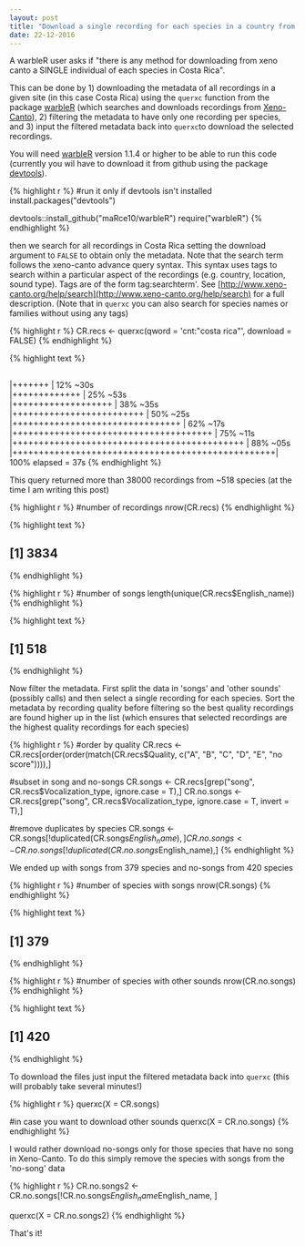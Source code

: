 ```yaml
---
layout: post
title: "Download a single recording for each species in a country from Xeno-Canto"
date: 22-12-2016
---
```


A warbleR user asks if "there is any method for downloading from xeno canto a SINGLE individual of each species in Costa Rica".

This can be done by 1) downloading the metadata of all recordings in a given site (in this case Costa Rica) using the `querxc` function from the package [warbleR](https://cran.r-project.org/package=warbleR) (which searches and downloads recordings from [Xeno-Canto](http://www.xeno-canto.org)), 2) filtering the metadata to have only one recording per species, and 3) input the filtered metadata back into `querxc`to download the selected recordings.

You will need [warbleR](https://cran.r-project.org/package=warbleR) version 1.1.4 or higher to be able to run this code (currently you wil have to download it from github using the package [devtools](https://cran.r-project.org/package=devtools)).


{% highlight r %}
#run it only if devtools isn't installed
install.packages("devtools")

devtools::install_github("maRce10/warbleR")
require("warbleR")
{% endhighlight %}




then we search for all recordings in Costa Rica setting the download argument to `FALSE` to obtain only the metadata. Note that the search term follows the xeno-canto advance query syntax. This syntax uses tags to search within a particular aspect of the recordings (e.g. country, location, sound type). Tags are of the form tag:searchterm'. See [http://www.xeno-canto.org/help/search](http://www.xeno-canto.org/help/search) for a full description. (Note that in `querxc` you can also search for species names or families without using any tags)


{% highlight r %}
CR.recs <- querxc(qword = 'cnt:"costa rica"', download = FALSE)
{% endhighlight %}


{% highlight text %}
## 
   |+++++++                                           | 12% ~30s          
   |+++++++++++++                                     | 25% ~53s          
   |+++++++++++++++++++                               | 38% ~35s          
   |+++++++++++++++++++++++++                         | 50% ~25s          
   |++++++++++++++++++++++++++++++++                  | 62% ~17s          
   |++++++++++++++++++++++++++++++++++++++            | 75% ~11s          
   |++++++++++++++++++++++++++++++++++++++++++++      | 88% ~05s          
   |++++++++++++++++++++++++++++++++++++++++++++++++++| 100% elapsed = 37s
{% endhighlight %}

This query returned more than 38000 recordings from ~518 species (at the time I am writing this post)


{% highlight r %}
#number of recordings
nrow(CR.recs)
{% endhighlight %}



{% highlight text %}
## [1] 3834
{% endhighlight %}



{% highlight r %}
#number of songs
length(unique(CR.recs$English_name))
{% endhighlight %}



{% highlight text %}
## [1] 518
{% endhighlight %}

Now filter the metadata. First split the data in 'songs' and 'other sounds' (possibly calls) and then select a single recording for each species. Sort the metadata by recording quality before filtering so the best quality recordings are found higher up in the list (which ensures that selected recordings are the highest quality recordings for each species)


{% highlight r %}
#order by quality
CR.recs <- CR.recs[order(order(match(CR.recs$Quality, 
                c("A", "B", "C", "D", "E", "no score")))),]


#subset in song and no-songs
CR.songs <- CR.recs[grep("song", CR.recs$Vocalization_type, ignore.case = T),]
CR.no.songs <- CR.recs[grep("song", 
                      CR.recs$Vocalization_type, ignore.case = T, invert = T),]


#remove duplicates by species
CR.songs <- CR.songs[!duplicated(CR.songs$English_name),]
CR.no.songs <- CR.no.songs[!duplicated(CR.no.songs$English_name),]
{% endhighlight %}

We ended up with songs from 379 species and no-songs from 420 species


{% highlight r %}
#number of species with songs
nrow(CR.songs)
{% endhighlight %}



{% highlight text %}
## [1] 379
{% endhighlight %}



{% highlight r %}
#number of species with other sounds
nrow(CR.no.songs)
{% endhighlight %}



{% highlight text %}
## [1] 420
{% endhighlight %}

To download the files just input the filtered metadata back into `querxc` (this will probably take several minutes!)


{% highlight r %}
querxc(X = CR.songs)

#in case you want to download other sounds
querxc(X = CR.no.songs)
{% endhighlight %}


I would rather download no-songs only for those species that have no song in Xeno-Canto. To do this simply remove the species with songs from the 'no-song' data


{% highlight r %}
CR.no.songs2 <- CR.no.songs[!CR.no.songs$English_name %in% CR.songs$English_name, ]

querxc(X = CR.no.songs2)
{% endhighlight %}

That's it!
